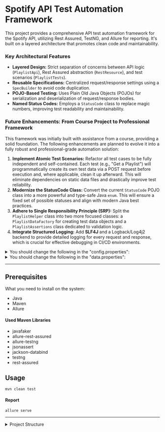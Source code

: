 # Spotify API Test Automation Framework

This project provides a comprehensive API test automation framework for the Spotify API, utilizing Rest Assured, TestNG, and Allure for reporting. It's built on a layered architecture that promotes clean code and maintainability.

### Key Architectural Features
- **Layered Design:** Strict separation of concerns between API logic (`PlaylistApi`), Rest Assured abstraction (`RestResource`), and test scenarios (`PlaylistTests`).
- **Reusable Specifications:** Centralized request/response settings using a `SpecBuilder` to avoid code duplication.
- **POJO-Based Testing:** Uses Plain Old Java Objects (POJOs) for serialization and deserialization of request/response bodies.
- **Named Status Codes:** Employs a `StatusCode` class to replace magic numbers, improving test readability and maintainability.

### Future Enhancements: From Course Project to Professional Framework

This framework was initially built with assistance from a course, providing a solid foundation. The following enhancements are planned to evolve it into a fully robust and professional-grade automation solution:

1.  **Implement Atomic Test Scenarios:** Refactor all test cases to be fully independent and self-contained. Each test (e.g., "Get a Playlist") will programmatically create its own test data via a POST request before execution and, where applicable, clean it up afterward. This will eliminate dependencies on static data files and drastically improve test reliability.
2.  **Modernize the StatusCode Class:** Convert the current `StatusCode` POJO class into a more powerful and type-safe Java `enum`. This will ensure a fixed set of possible statuses and align with modern Java best practices.
3.  **Adhere to Single Responsibility Principle (SRP):** Split the `PlaylistHelper` class into two more focused classes: a `PlaylistDataFactory` for creating test data objects and a `PlaylistAssertions` class dedicated to validation logic.
4.  **Integrate Structured Logging:** Add **SLF4J** and a Logback/Log4j2 backend to provide detailed logging for every request and response, which is crucial for effective debugging in CI/CD environments.


<details>
  <summary>You should change the following in the "config.properties":</summary>

```
client_id=
client_secret=
refresh_token=
user_id=
```
</details>

<details>
  <summary>You should change the following in the "data.properties":</summary>

```
update_playlist_id=
get_playlist_id=
```

</details>

---


## Prerequisites

What you need to install on the system:
- Java
- Maven
- Allure

#### Used Maven Libraries

- javafaker
- allure-rest-assured
- allure-testng
- jsonassert
- jackson-databind
- testng
- rest-assured

## Usage
```
mvn clean test
```

#### Report
```
allure serve
```

---

<details>
  <summary>Project Structure</summary>

```
📦 spotify-api-test-rest-assured-architecture   
├─ .idea 
├─ allure-results  
├─ .gitignore  
├─ .pom.xml 
├─ README.md  
└─ src  
   ├─ main  
   ├─ java  
   └─ test  
      ├─ java  
      │  └─ com.spotify.oauth2  
      │        ├─ api 
      │        │   └─ applicationApi
      │        │      ├─ PlaylistApi.java
      │        │      └─ PlaylistHelper.java
      │        │   ├─ RestResource.java
      │        │   ├─ Route.java
      │        │   ├─ SpecBuilder.java
      │        │   ├─ StatusCode.java
      │        │   └─ TokenManager.java
      │        ├─ models  
      │        │   ├─ Error.java
      │        │   ├─ ExternalUrls.java
      │        │   ├─ ExternalUrls__1.java
      │        │   ├─ Followers.java
      │        │   ├─ InnerRoot.java
      │        │   ├─ Owner.java  
      │        │   ├─ Playlist.java 
      │        │   └─ Tracks.java 
      │        ├─ tests
      │        │   └─ PlaylistTests.java
      │        ├─ utils
      │        │   ├─ ConfigLoader.java
      │        │   ├─ DataLoader.java
      │        │   ├─ FakerUtils.java
      │        │   └─ PropertyUtils.java
      └─ resources  
         ├─ config.properties
         └─ data.properties    
```
</details>
